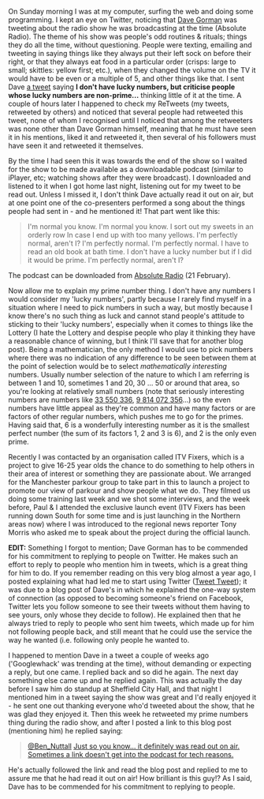 On Sunday morning I was at my computer, surfing the web and doing some programming. I kept an eye on
Twitter, noticing that [Dave Gorman](http://twitter.com/DaveGorman) was tweeting about the radio
show he was broadcasting at the time (Absolute Radio). The theme of his show was people's odd
routines & rituals; things they do all the time, without questioning. People were texting, emailing
and tweeting in saying things like they always put their left sock on before their right, or that
they always eat food in a particular order (crisps: large to small; skittles: yellow first; etc.),
when they changed the volume on the TV it would have to be even or a multiple of 5, and other things
like that. I sent Dave [a tweet]((http://twitter.com/Ben_Nuttall/status/9424927426))
saying **I don't have lucky numbers, but criticise people whose lucky numbers are non-prime...**
thinking little of it at the time. A couple of hours later I
happened to check my ReTweets (my tweets, retweeted by others) and noticed that several people had
retweeted this tweet, none of whom I recognised until I noticed that among the retweeters was none
other than Dave Gorman himself, meaning that he must have seen it in his mentions, liked it and
retweeted it, then several of his followers must have seen it and retweeted it themselves.  
  
By the time I had seen this it was towards the end of the show so I waited for the show to be made
available as a downloadable podcast (similar to iPlayer, etc; watching shows after they were
broadcast). I downloaded and listened to it when I got home last night, listening out for my tweet
to be read out. Unless I missed it, I don't think Dave actually read it out on air, but at one point
one of the co-presenters performed a song about the things people had sent in - and he mentioned it!
That part went like this:

> I'm normal you know. I'm normal you know.
> I sort out my sweets in an orderly row
> In case I end up with too many yellows.
> I'm perfectly normal, aren't I?
> I'm perfectly normal. I'm perfectly normal.
> I have to read an old book at bath time.
> I don't have a lucky number but if I did it would be prime.
> I'm perfectly normal, aren't I?

The podcast can be downloaded from [Absolute
Radio](http://www.absoluteradio.co.uk/djs_shows/shows/dave_gorman/listen_again.html) (21 February).  
  
Now allow me to explain my prime number thing. I don't have any numbers I would consider my 'lucky
numbers', partly because I rarely find myself in a situation where I need to pick numbers in such a
way, but mostly because I know there's no such thing as luck and cannot stand people's attitude to
sticking to their 'lucky numbers', especially when it comes to things like the Lottery (I hate the
Lottery and despise people who play it thinking they have a reasonable chance of winning, but I
think I'll save that for another blog post). Being a mathematician, the only method I would use to
pick numbers where there was no indication of any difference to be seen between them at the point of
selection would be to select *mathematically interesting* numbers. Usually number selection of the
nature to which I am referring is between 1 and 10, sometimes 1 and 20, 30 ... 50 or around that
area, so you're looking at relatively small numbers (note that seriously interesting numbers are
numbers like [33 550 336](http://en.wikipedia.org/wiki/Perfect_number), [9 814 072
356](http://en.wikipedia.org/wiki/9814072356_(number))...) so the even numbers have little appeal as
they're common and have many factors or are factors of other regular numbers, which pushes me to go
for the primes. Having said that, 6 is a wonderfully interesting number as it is the smallest
perfect number (the sum of its factors 1, 2 and 3 is 6), and 2 is the only even prime.  
  
Recently I was contacted by an organisation called ITV Fixers, which is a project to give 16-25 year
olds the chance to do something to help others in their area of interest or something they are
passionate about. We arranged for the Manchester parkour group to take part in this to launch a
project to promote our view of parkour and show people what we do. They filmed us doing some
training last week and we shot some interviews, and the week before, Paul & I attended the exclusive
launch event (ITV Fixers has been running down South for some time and is just launching in the
Northern areas now) where I was introduced to the regional news reporter Tony Morris who asked me to
speak about the project during the official launch.
  
**EDIT:** Something I forgot to mention; Dave Gorman has to be commended for his commitment to
replying to people on Twitter. He makes such an effort to reply to people who mention him in tweets,
which is a great thing for him to do. If you remember reading on this very blog almost a year ago, I
posted explaining what had led me to start using Twitter ([Tweet
Tweet](http://www.bennuttall.com/blog/2009/04/tweet-tweet.html)); it was due to a blog post of
Dave's in which he explained the one-way system of connection (as opposed to becoming someone's
friend on Facebook, Twitter lets you follow someone to see their tweets without them having to see
yours, only whose they decide to follow). He explained then that he always tried to reply to people
who sent him tweets, which made up for him not following people back, and still meant that he could
use the service the way he wanted (i.e. following only people he wanted to.  
  
I happened to mention Dave in a tweet a couple of weeks ago ('Googlewhack' was trending at the
time), without demanding or expecting a reply, but one came. I replied back and so did he again. The
next day something else came up and he replied again. This was actually the day before I saw him do
standup at Sheffield City Hall, and that night I mentioned him in a tweet saying the show was great
and I'd really enjoyed it - he sent one out thanking everyone who'd tweeted about the show, that he
was glad they enjoyed it. Then this week he retweeted my prime numbers thing during the radio show,
and after I posted a link to this blog post (mentioning him) he replied saying:

> [@Ben_Nuttall](http://twitter.com/Ben_Nuttall) [Just so you know... it definitely was read out on
> air. Sometimes a link doesn't get into the podcast for tech
> reasons.](http://twitter.com/DaveGorman/status/9692153213)

He's actually followed the link and read the blog post and replied to me to assure me that he had
read it out on air! How brilliant is this guy!? As I said, Dave has to be commended for his
commitment to replying to people.